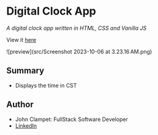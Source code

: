 # Digital Clock App

*A digital clock app written in HTML, CSS and Vanilla JS*

View it [here](https://jsclampet.github.io/clockapp-sdmm-third-assignment/)

![preview](src/Screenshot 2023-10-06 at 3.23.16 AM.png)

## Summary 

- Displays the time in CST

## Author

- John Clampet: FullStack Software Developer
- [LinkedIn](https://www.linkedin.com/in/john-clampet-264007122/)